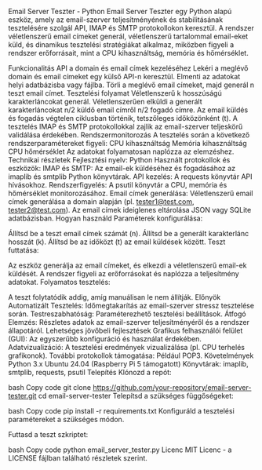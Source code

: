 Email Server Teszter - Python
Email Server Teszter egy Python alapú eszköz, amely az email-szerver teljesítményének és stabilitásának tesztelésére szolgál API, IMAP és SMTP protokollokon keresztül. A rendszer véletlenszerű email címeket generál, véletlenszerű tartalommal email-eket küld, és dinamikus tesztelési stratégiákat alkalmaz, miközben figyeli a rendszer erőforrásait, mint a CPU kihasználtság, memória és hőmérséklet.

Funkcionalitás
API a domain és email címek kezeléséhez
Lekéri a meglévő domain és email címeket egy külső API-n keresztül.
Elmenti az adatokat helyi adatbázisba vagy fájlba.
Törli a meglévő email címeket, majd generál n teszt email címet.
Tesztelési folyamat
Véletlenszerű k hosszúságú karakterláncokat generál.
Véletlenszerűen elküldi a generált karakterláncokat n/2 küldő email címről n/2 fogadó címre.
Az email küldés és fogadás végtelen ciklusban történik, tetszőleges időközönként (t).
A tesztelés IMAP és SMTP protokollokkal zajlik az email-szerver teljeskörű validálása érdekében.
Rendszermonitorozás
A tesztelés során a következő rendszerparamétereket figyeli:
CPU kihasználtság
Memória kihasználtság
CPU hőmérséklet
Az adatokat folyamatosan naplózza az elemzéshez.
Technikai részletek
Fejlesztési nyelv: Python
Használt protokollok és eszközök:
IMAP és SMTP: Az email-ek küldéséhez és fogadásához az imaplib és smtplib Python könyvtárak.
API kezelés: A requests könyvtár API hívásokhoz.
Rendszerfigyelés: A psutil könyvtár a CPU, memória és hőmérséklet monitorozásához.
Email címek generálása:
Véletlenszerű email címek generálása a domain alapján (pl. tester1@test.com, tester2@test.com).
Az email címek ideiglenes eltárolása JSON vagy SQLite adatbázisban.
Hogyan használd
Paraméterek konfigurálása:

Állítsd be a teszt email címek számát (n).
Állítsd be a generált karakterlánc hosszát (k).
Állítsd be az időközt (t) az email küldések között.
Teszt futtatása:

Az eszköz generálja az email címeket, és elkezdi a véletlenszerű email-ek küldését.
A rendszer figyeli az erőforrásokat és naplózza a teljesítmény adatokat.
Folyamatos tesztelés:

A teszt folytatódik addig, amíg manuálisan le nem állítják.
Előnyök
Automatizált Tesztelés: Időmegtakarítás az email-szerver stressz tesztelése során.
Testreszabhatóság: Paraméterezhető tesztelési beállítások.
Átfogó Elemzés: Részletes adatok az email-szerver teljesítményéről és a rendszer állapotáról.
Lehetséges jövőbeli fejlesztések
Grafikus felhasználói felület (GUI): Az egyszerűbb konfiguráció és használat érdekében.
Adatvizualizáció: A tesztelési eredmények vizualizálása (pl. CPU terhelés grafikonok).
További protokollok támogatása: Például POP3.
Követelmények
Python 3.x
Ubuntu 24.04 (Raspberry Pi 5 támogatott)
Könyvtárak: imaplib, smtplib, requests, psutil
Telepítés
Klónozd a repót:

bash
Copy code
git clone https://github.com/your-repository/email-server-tester.git
cd email-server-tester
Telepítsd a szükséges függőségeket:

bash
Copy code
pip install -r requirements.txt
Konfiguráld a tesztelési paramétereket a szükséges módon.

Futtasd a teszt szkriptet:

bash
Copy code
python email_server_tester.py
Licenc
MIT Licenc - a LICENSE fájlban található részletek szerint.

